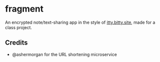 # fragment

An encrypted note/text-sharing app in the style of [itty.bitty.site](https://itty.bitty.site/), made for a class project.

## Credits

- @ashermorgan for the URL shortening microservice
